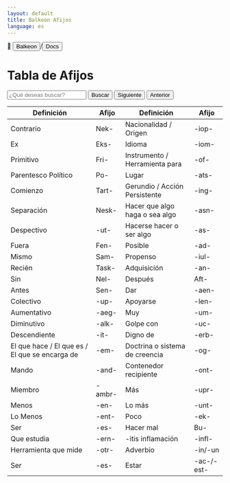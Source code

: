 ```yaml
---
layout: default
title: Balkeon Afijos
language: es
--- 
```


📂 <button class="button-16" role="button" onclick="location.href='../../index'">Balkeon</button>/<button class="button-16" role="button" onclick="location.href='../index'">Docs</button>

# Tabla de Afijos

<input type="text" id="search-input" placeholder="¿Qué deseas buscar?"> <button id="search-button" onclick="searchAndHighlightTable()">Buscar</button> <button id="next-button" onclick="nextMatch()">Siguiente</button> <button id="previous-button" onclick="previousMatch()">Anterior</button>

<div class="table-wrapper" markdown="block">
<table id="content-table" style="width:100%">
    <thead>
        <tr>
            <th>Definición</th>
            <th>Afijo</th>
            <th>Definición</th>
            <th>Afijo</th>
        </tr>
    </thead>
    <tbody>
        <tr>
            <td>Contrario</td>
            <td>Nek-</td>
            <td>Nacionalidad / Origen</td>
            <td>-iop-</td>
        </tr>
        <tr>
            <td>Ex</td>
            <td>Eks-</td>
            <td>Idioma</td>
            <td>-iom-</td>
        </tr>
        <tr>
            <td>Primitivo</td>
            <td>Fri-</td>
            <td>Instrumento / Herramienta para</td>
            <td>-of-</td>
        </tr>
        <tr>
            <td>Parentesco Político</td>
            <td>Po-</td>
            <td>Lugar</td>
            <td>-ats-</td>
        </tr>
        <tr>
            <td>Comienzo</td>
            <td>Tart-</td>
            <td>Gerundio / Acción Persistente</td>
            <td>-ing-</td>
        </tr>
        <tr>
            <td>Separación</td>
            <td>Nesk-</td>
            <td>Hacer que algo haga o sea algo</td>
            <td>-asn-</td>
        </tr>
        <tr>
            <td>Despectivo</td>
            <td>-ut-</td>
            <td>Hacerse hacer o ser algo</td>
            <td>-as-</td>
        </tr>
        <tr>
            <td>Fuera</td>
            <td>Fen-</td>
            <td>Posible</td>
            <td>-ad-</td>
        </tr>
        <tr>
            <td>Mismo</td>
            <td>Sam-</td>
            <td>Propenso</td>
            <td>-iul-</td>
        </tr>
        <tr>
            <td>Recién</td>
            <td>Task-</td>
            <td>Adquisición</td>
            <td>-an-</td>
        </tr>
        <tr>
            <td>Sin</td>
            <td>Nel-</td>
            <td>Después</td>
            <td>Aft-</td>
        </tr>
        <tr>
            <td>Antes</td>
            <td>Sen-</td>
            <td>Dar</td>
            <td>-aen-</td>
        </tr>
        <tr>
            <td>Colectivo</td>
            <td>-up-</td>
            <td>Apoyarse</td>
            <td>-len-</td>
        </tr>
        <tr>
            <td>Aumentativo</td>
            <td>-aeg-</td>
            <td>Muy</td>
            <td>-um-</td>
        </tr>
        <tr>
            <td>Diminutivo</td>
            <td>-alk-</td>
            <td>Golpe con</td>
            <td>-uc-</td>
        </tr>
        <tr>
            <td>Descendiente</td>
            <td>-it-</td>
            <td>Digno de</td>
            <td>-erb-</td>
        </tr>
        <tr>
            <td>El que hace / El que es / El que se encarga de</td>
            <td>-em-</td>
            <td>Doctrina o sistema de creencia</td>
            <td>-og-</td>
        </tr>
        <tr>
            <td>Mando</td>
            <td>-and-</td>
            <td>Contenedor recipiente</td>
            <td>-ont-</td>
        </tr>
        <tr>
            <td>Miembro</td>
            <td>-ambr-</td>
            <td>Más</td>
            <td>-upr-</td>
        </tr>
        <tr>
            <td>Menos</td>
            <td>-en-</td>
            <td>Lo más</td>
            <td>-unt-</td>
        </tr>
        <tr>
            <td>Lo Menos</td>
            <td>-ent-</td>
            <td>Poco</td>
            <td>-ek-</td>
        </tr>
        <tr>
            <td>Ser</td>
            <td>-es-</td>
            <td>Hacer mal</td>
            <td>Bu-</td>
        </tr>
        <tr>
            <td>Que estudia</td>
            <td>-ern-</td>
            <td>-itis inflamación</td>
            <td>-infl-</td>
        </tr>
        <tr>
            <td>Herramienta que mide</td>
            <td>-otr-</td>
            <td>Adverbio</td>
            <td>-in/-un</td>
        </tr>
        <tr>
            <td>Ser</td>
            <td>-es-</td>
            <td>Estar</td>
            <td>-ac-/-est-</td>
        </tr>
    </tbody>
</table>
</div>

